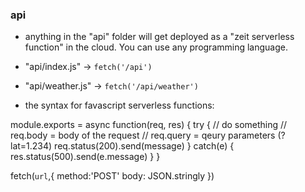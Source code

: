 ### api

- anything in the "api" folder will get deployed as a "zeit serverless function" in the cloud. 
You can use any programming language.

- "api/index.js" -> `fetch('/api')`
- "api/weather.js" -> `fetch('/api/weather')`

- the syntax for favascript serverless functions:

module.exports = async function(req, res) {
    try {
        // do something
        // req.body = body of the request
        // req.query = qeury parameters (?lat=1.234)
        req.status(200).send(message)
    } catch(e) {
        res.status(500).send(e.message)
    }
}

fetch(`url`,{
    method:'POST'
    body: JSON.stringly
})